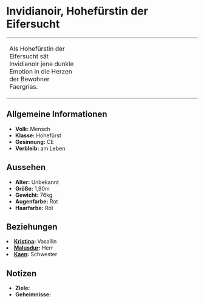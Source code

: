 # Invidianoir, Hohefürstin der Eifersucht

<primary-label ref="npc"/>

<secondary-label ref="faergria"/>

<secondary-label ref="4"/>

<table>
<tr><td>
<p>
Als Hohefürstin der Eifersucht sät Invidianoir jene dunkle Emotion in die Herzen der Bewohner Faergrias.
</p>

</td><td width="300">
<!-- Edit here -->
<img src="invidianoir.png" alt="" />
</td></tr>
</table>

## Allgemeine Informationen

- **Volk:** Mensch
- **Klasse:** Hohefürst
- **Gesinnung:** CE
- **Verbleib:** am Leben

## Aussehen

- **Alter:** Unbekannt
- **Größe:** 1,90m
- **Gewicht:** 76kg
- **Augenfarbe:** Rot
- **Haarfarbe:** Rot

<!-- - **Maße:** 105/85-68-100 -->

## Beziehungen

<list columns="3">
<li>
<b><a href="Kristina.md">Kristina</a>:</b> Vasallin
</li>
<li>
<b><a href="Malusdur.md">Malusdur</a>:</b> Herr
</li>
<li>
<b><a href="Kaen.md">Kaen</a>:</b> Schwester
</li>
</list>

## Notizen

- **Ziele:**
- **Geheimnisse:** 